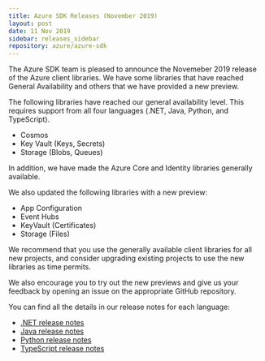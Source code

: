 ```yaml
---
title: Azure SDK Releases (November 2019)
layout: post
date: 11 Nov 2019
sidebar: releases_sidebar
repository: azure/azure-sdk
---
```


The Azure SDK team is pleased to announce the Novemeber 2019 release of the Azure client libraries.  We have some libraries that have reached General Availability and others that we have provided a new preview.

The following libraries have reached our general availability level.  This requires support from all four languages (.NET, Java, Python, and TypeScript).

* Cosmos
* Key Vault (Keys, Secrets)
* Storage (Blobs, Queues)

In addition, we have made the Azure Core and Identity libraries generally available.

We also updated the following libraries with a new preview:

* App Configuration
* Event Hubs
* KeyVault (Certificates)
* Storage (Files)

We recommend that you use the generally available client libraries for all new projects, and consider upgrading existing projects to use the new libraries as time permits.

We also encourage you to try out the new previews and give us your feedback by opening an issue on the appropriate GitHub repository.

You can find all the details in our release notes for each language:

* [.NET release notes]({{site.baseurl}}/releases/2019-11/dotnet.html)
* [Java release notes]({{site.baseurl}}/releases/2019-11/java.html)
* [Python release notes]({{site.baseurl}}/releases/2019-11/python.html)
* [TypeScript release notes]({{site.baseurl}}/releases/2019-11/js.html)
